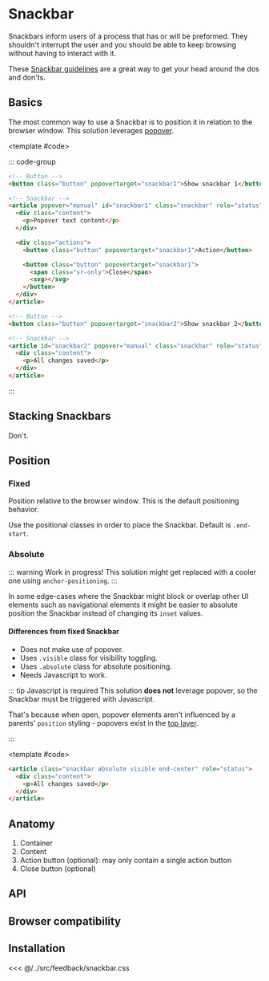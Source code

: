 <script setup>
	import { watch, ref } from "vue"
		import { useTimeoutFn } from '@vueuse/core'

	import Example from "../../.vitepress/theme/app/components/Example.vue"
	import Baseline from "../../.vitepress/theme/app/components/Baseline.vue"

const snackbar2 = ref()
const showSnackbar2 = ref(false)

watch(showSnackbar2, () => useTimeoutFn(() => {
	showSnackbar2.value = false
	snackbar2.value?.hidePopover()
}, 5000))


// Position
const positionSnackbar = ref()
const showPositionSnackbar = ref(false)
const positionClass = ref("")

const { start, stop } = useTimeoutFn(() => {
  showPositionSnackbar.value = false
  positionSnackbar.value?.hidePopover()
}, 2000)

function positionClick(direction) {
  if (showPositionSnackbar.value) {
    showPositionSnackbar.value = false
    positionSnackbar.value?.hidePopover()
  }

  stop()

  positionClass.value = direction
  showPositionSnackbar.value = true

  start()
}

// Watch for when the snackbar is hidden
watch(showPositionSnackbar, (newValue) => {
  if (!newValue) {
    stop()
    positionSnackbar.value?.hidePopover()
  }
})

// Absolute Snackbar
const showAbsoluteSnackbar = ref(false)
// watch(showAbsoluteSnackbar, () => useTimeoutFn(() => {
// 	showAbsoluteSnackbar.value = false
// }, 3000))

</script>

<style>
  .anatomy {
    outline: var(--_anatomy-border-gray);
    outline-offset: 2px;

		.actions, button * {
			outline: 0;
		}

    .content, button {
			outline: var(--_anatomy-border-red);
    }

  }
</style>

<h1><span class="badge" aria-label="WIP">Snackbar</span></h1>

Snackbars inform users of a process that has or will be preformed. They shouldn't interrupt the user and you should be able to keep browsing without having to interact with it.

These [Snackbar guidelines](https://m3.material.io/components/snackbar/guidelines) are a great way to get your head around the dos and don'ts.

## Basics

The most common way to use a Snackbar is to position it in relation to the browser window. This solution leverages [popover](https://developer.mozilla.org/en-US/docs/Web/HTML/Global_attributes/popover).

<Example>
<template #example>
<div class="row">
<button class="button" popovertarget="snackbar1">Show snackbar 1</button>
<button class="button" popovertarget="snackbar2" @click="showSnackbar2 = true;">Show snackbar 2</button>
</div>

<article popover="manual" id="snackbar1" class="snackbar" role="status">
	<div class="content">
    <p>Popover text content</p>
	</div>
	<div class="actions">
		<button class="button" popovertarget="snackbar1">Action</button>
		<button class="button" popovertarget="snackbar1">
			<span class="sr-only">Close</span>
			<svg xmlns="http://www.w3.org/2000/svg" width="32" height="32" viewBox="0 0 32 32"><path fill="currentColor" d="M26.113 4.116a1.25 1.25 0 0 1 1.768 1.768L17.766 15.999l10.115 10.114a1.25 1.25 0 1 1-1.768 1.768L16 17.766L5.884 27.881a1.25 1.25 0 1 1-1.768-1.768L14.231 16L4.116 5.884a1.25 1.25 0 1 1 1.768-1.768l10.115 10.115z"/></svg>
		</button>
	</div>
</article>

<article id="snackbar2" popover="manual" ref="snackbar2"  class="snackbar" role="status">
	<div class="content">
		<p>All changes saved</p>
	</div>
</article>
</template>

<template #code>

::: code-group

```html [snackbar-1.html]
<!-- Button -->
<button class="button" popovertarget="snackbar1">Show snackbar 1</button>

<!-- Snackbar -->
<article popover="manual" id="snackbar1" class="snackbar" role="status">
  <div class="content">
    <p>Popover text content</p>
  </div>

  <div class="actions">
    <button class="button" popovertarget="snackbar1">Action</button>

    <button class="button" popovertarget="snackbar1">
      <span class="sr-only">Close</span>
      <svg></svg>
    </button>
  </div>
</article>
```

```html [snackbar-2.html]
<!-- Button -->
<button class="button" popovertarget="snackbar2">Show snackbar 2</button>

<!-- Snackbar -->
<article id="snackbar2" popover="manual" class="snackbar" role="status">
  <div class="content">
    <p>All changes saved</p>
  </div>
</article>
```

:::
</template>
</Example>

## Stacking Snackbars

Don't.

## Position

### Fixed

Position relative to the browser window. This is the default positioning behavior.

Use the positional classes in order to place the Snackbar. Default is `.end-start`.

<Example direction="stack">
<template #example>
	<div class="row">
		<button popovertarget="position-snackbar" @click="positionClick('start-start')" class="button">.start-start</button>
		<button popovertarget="position-snackbar" @click="positionClick('start-center')" class="button">.start-center</button>
		<button popovertarget="position-snackbar" @click="positionClick('start-end')" class="button">.start-end</button>
	</div>
	<div class="row">
		<button popovertarget="position-snackbar" @click="positionClick('end-start')" class="button">.end-start</button>
		<button popovertarget="position-snackbar" @click="positionClick('end-center')" class="button">.end-center</button>
		<button popovertarget="position-snackbar" @click="positionClick('end-end')" class="button">.end-end</button>
	</div>

<article id="position-snackbar" popover="manual" ref="positionSnackbar"  class="snackbar" :class="positionClass" role="status">
<div class="content">
	<p>All changes saved</p>
</div>
</article>
</template>

</Example>

<style>
	.position-parent {
		container-type: inline-size;
		border: 2px dotted gray;
		height: 300px;
		position: relative;
		width: 100%;
	}
</style>

### Absolute

::: warning Work in progress!
This solution might get replaced with a cooler one using `anchor-positioning`.
:::

In some edge-cases where the Snackbar might block or overlap other UI elements such as navigational elements it might be easier to absolute position the Snackbar instead of changing its `inset` values.

#### Differences from fixed Snackbar

- Does not make use of popover.
- Uses `.visible` class for visibility toggling.
- Uses `.absolute` class for absolute positioning.
- Needs Javascript to work.

::: tip Javascript is required
This solution **does not** leverage popover, so the Snackbar must be triggered with Javascript.

That's because when open, popover elements aren't influenced by a parents' `position` styling - popovers exist in the [top layer](https://developer.mozilla.org/en-US/docs/Glossary/Top_layer).

:::

<Example row>
<template #example>

<div class="position-parent">
<button class="button" @click="showAbsoluteSnackbar = true">Toggle snackbar</button>

<article :class="{'visible': showAbsoluteSnackbar}" class="snackbar absolute end-center" role="status">
<div class="content">
	<p>All changes saved</p>
</div>
</article>
</div>

</template>

<template #code>

```html
<article class="snackbar absolute visible end-center" role="status">
  <div class="content">
    <p>All changes saved</p>
  </div>
</article>
```

</template>
</Example>

## Anatomy

1. Container
2. Content
3. Action button (optional): may only contain a single action button
4. Close button (optional)

<Example>
<template #example>
<div class="snackbar anatomy" style="opacity: 1; position: relative; margin: 0; inset: revert; z-index: 1;">
	<div class="content">
		<p>Content</p>
	</div>
	<div class="actions">
		<button class="button">Action</button>
		<button class="button">
			<span class="sr-only">Action</span>
			<svg xmlns="http://www.w3.org/2000/svg" width="32" height="32" viewBox="0 0 32 32"><path fill="currentColor" d="M26.113 4.116a1.25 1.25 0 0 1 1.768 1.768L17.766 15.999l10.115 10.114a1.25 1.25 0 1 1-1.768 1.768L16 17.766L5.884 27.881a1.25 1.25 0 1 1-1.768-1.768L14.231 16L4.116 5.884a1.25 1.25 0 1 1 1.768-1.768l10.115 10.115z"/></svg>
		</button>
	</div>
</div>
</template>
</Example>

## API

<!--@include: ./snackbar-api.md -->

## Browser compatibility

<Baseline :ids="['popover','starting-style', 'overlay', 'transition-behavior', 'light-dark', 'color-mix', 'has']" />

## Installation

<<< @/../src/feedback/snackbar.css
